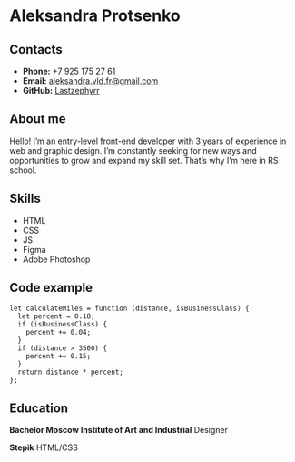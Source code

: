 # Aleksandra Protsenko


## Contacts

* **Phone:** +7 925 175 27 61
* **Email:** aleksandra.vld.fr@gmail.com
* **GitHub:** [Lastzephyrr](https://github.com/Lastzephyrr)


## About me

Hello! I’m an entry-level front-end developer with 3 years of experience in web and graphic design. I’m constantly seeking for new ways and opportunities to grow and expand my skill set. That’s why I’m here in RS school.


## Skills

* HTML
* CSS
* JS
* Figma
* Adobe Photoshop


## Code example

```
let calculateMiles = function (distance, isBusinessClass) {
  let percent = 0.18;
  if (isBusinessClass) {
    percent += 0.04;
  }
  if (distance > 3500) {
    percent += 0.15;
  }
  return distance * percent;
};
```

## Education

**Bachelor Moscow Institute of Art and Industrial**
Designer

**Stepik**
HTML/CSS